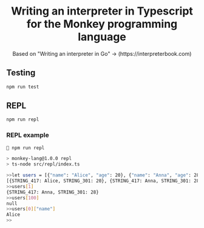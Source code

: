 <h1 align='center'>Writing an interpreter in Typescript for the Monkey programming language</h1>

<p align='center'>
Based on "Writing an interpreter in Go" -> (https://interpreterbook.com)
</p>

## Testing

```bash
npm run test
```

## REPL

```bash
npm run repl
```

### REPL example

```bash
 npm run repl

> monkey-lang@1.0.0 repl
> ts-node src/repl/index.ts

>>let users = [{"name": "Alice", "age": 20}, {"name": "Anna", "age": 28}]
[{STRING_417: Alice, STRING_301: 20}, {STRING_417: Anna, STRING_301: 28}]
>>users[1]
{STRING_417: Anna, STRING_301: 28}
>>users[100]
null
>>users[0]["name"]
Alice
>>
```
